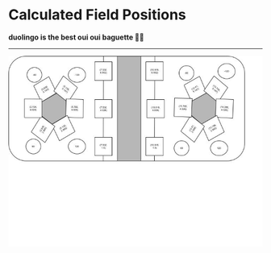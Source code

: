 # Calculated Field Positions

**duolingo is the best oui oui baguette 💯💯**

---
![Robot positions along the field for auto](baguette.jpg)
